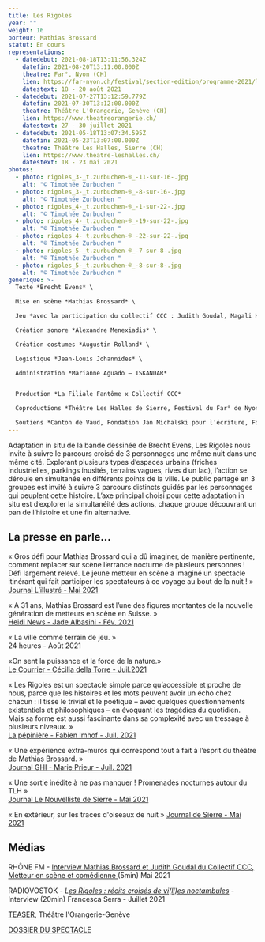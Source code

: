 ```yaml
---
title: Les Rigoles
year: ""
weight: 16
porteur: Mathias Brossard
statut: En cours
representations:
  - datedebut: 2021-08-18T13:11:56.324Z
    datefin: 2021-08-20T13:11:00.000Z
    theatre: Far°, Nyon (CH)
    lien: https://far-nyon.ch/festival/section-edition/programme-2021/les-rigoles.html
    datestext: 18 - 20 août 2021
  - datedebut: 2021-07-27T13:12:59.779Z
    datefin: 2021-07-30T13:12:00.000Z
    theatre: Théâtre L'Orangerie, Genève (CH)
    lien: https://www.theatreorangerie.ch/
    datestext: 27 - 30 juillet 2021
  - datedebut: 2021-05-18T13:07:34.595Z
    datefin: 2021-05-23T13:07:00.000Z
    theatre: Théâtre Les Halles, Sierre (CH)
    lien: https://www.theatre-leshalles.ch/
    datestext: 18 - 23 mai 2021
photos:
  - photo: rigoles_3-_t.zurbuchen-®_-11-sur-16-.jpg
    alt: "© Timothée Zurbuchen "
  - photo: rigoles_3-_t.zurbuchen-®_-8-sur-16-.jpg
    alt: "© Timothée Zurbuchen "
  - photo: rigoles_4-_t.zurbuchen-®_-1-sur-22-.jpg
    alt: "© Timothée Zurbuchen "
  - photo: rigoles_4-_t.zurbuchen-®_-19-sur-22-.jpg
    alt: "© Timothée Zurbuchen "
  - photo: rigoles_4-_t.zurbuchen-®_-22-sur-22-.jpg
    alt: "© Timothée Zurbuchen "
  - photo: rigoles_5-_t.zurbuchen-®_-7-sur-8-.jpg
    alt: "© Timothée Zurbuchen "
  - photo: rigoles_5-_t.zurbuchen-®_-8-sur-8-.jpg
    alt: "© Timothée Zurbuchen "
generique: >-
  Texte *Brecht Evens* \

  Mise en scène *Mathias Brossard* \

  Jeu *avec la participation du collectif CCC : Judith Goudal, Magali Heu, Arnaud Huguenin, Jean-Louis Johannides, Lara Khattabi, Jonas Lambelet, Loïc Le Manac’h, Chloë Lombard, Alexandre Menexiadis, Guillaume Miramond ou Adrien Mani, Leon David Salazar ou Raphaël Vachoux*  \

  Création sonore *Alexandre Menexiadis* \

  Création costumes *Augustin Rolland* \

  Logistique *Jean-Louis Johannides* \

  Administration *Marianne Aguado – ISKANDAR* 


  Production *La Filiale Fantôme x Collectif CCC* 

  Coproductions *Théâtre Les Halles de Sierre, Festival du Far° de Nyon, Théâtre de l’Orangerie Genève*

  Soutiens *Canton de Vaud, Fondation Jan Michalski pour l’écriture, Fondation Nestlé pour l’Art, Loterie Romande Valais, Fondation Ernst Göhner, Fondation SIS, Fondation Philanthropique Famille Sandoz, Ville de Lausanne, Corodis.*
---
```

Adaptation in situ de la bande dessinée de Brecht Evens, Les Rigoles nous invite à suivre le parcours croisé de 3 personnages une même nuit dans une même cité. Explorant plusieurs types d’espaces urbains (friches industrielles, parkings inusités, terrains vagues, rives d’un lac), l’action se déroule en simultanée en différents points de la ville. Le public partagé en 3 groupes est invité à suivre 3 parcours distincts guidés par les personnages qui peuplent cette histoire. L’axe principal choisi pour cette adaptation in situ est d’explorer la simultanéité des actions, chaque groupe découvrant un pan de l’histoire et une fin alternative.

## L﻿a presse en parle...

« Gros défi pour Mathias Brossard qui a dû imaginer, de manière pertinente, comment replacer sur scène l’errance nocturne de plusieurs personnes ! Défi largement relevé. Le jeune metteur en scène a imaginé un spectacle itinérant qui fait participer les spectateurs à ce voyage au bout de la nuit ! »\
[Journal L’illustré - Mai 2021](https://www.pressreader.com/switzerland/l-illustre/20210519/281659667936691)

« A 31 ans, Mathias Brossard est l’une des figures montantes de la nouvelle génération de metteurs en scène en Suisse. » \
[Heidi News - Jade Albasini - Fév. 2021](https://www.heidi.news/culture/ecolo-il-dessine-le-theatre-du-futur-en-exterieur)

« La ville comme terrain de jeu. » \
24 heures - Août 2021

«On sent la puissance et la force de la nature.»\
[Le Courrier - Cécilia della Torre - Juil.2021](https://lecourrier.ch/2021/07/27/on-sent-la-puissance-et-la-force-de-la-nature/)

« Les Rigoles est un spectacle simple parce qu’accessible et proche de nous, parce que les histoires et les mots peuvent avoir un écho chez chacun : il tisse le trivial et le poétique – avec quelques questionnements existentiels et philosophiques – en évoquant les tragédies du quotidien. Mais sa forme est aussi fascinante dans sa complexité avec un tressage à plusieurs niveaux. »\
[La pépinière - Fabien Imhof - Juil. 2021](https://lapepinieregeneve.ch/la-nuit-la-ville-laventure/)

« Une expérience extra-muros qui correspond tout à fait à l’esprit du théâtre de Mathias Brossard. »\
[Journal GHI - Marie Prieur - Juil. 2021](https://www.ghi.ch/theatre-de-lorangerie-les-rigoles-animent-la-nuit)

« Une sortie inédite à ne pas manquer ! Promenades nocturnes autour du TLH »\
[Journal Le Nouvelliste de Sierre - Mai 2021](https://www.lenouvelliste.ch/valais/valais-central/sion-district/si-on-sortait-ce-week-end-1074487)

« En extérieur, sur les traces d'oiseaux de nuit » [J﻿ournal de Sierre - Mai 2021](https://www.lejds.ch/wp-content/uploads/filebase/2021/JDS-2021-05-14.pdf)

## M﻿édias

RHÔNE FM - [Interview Mathias Brossard et Judith Goudal du Collectif CCC, Metteur en scène et comédienne ](https://www.rhonefm.ch/player/podcasts/mathias-brossard-et-judith-goudal-du-collectif-ccc-metteur-en-scene-et-comedienne-0)(5min) M﻿ai 2021

RADIOVOSTOK - *L[es Rigoles : récits croisés de vi(ll)es noctambules](https://www.mixcloud.com/RadioVostok/les-rigoles-r%C3%A9cits-crois%C3%A9s-de-villes-noctambules-interview/)* - Interview (20min) F﻿rancesca Serra - Juillet 2021

[TEASER](https://www.facebook.com/watch/?v=2003213716493817), Théâtre l'Orangerie-Genève

[DOSSIER DU SPECTACLE](static/media/dossier-les-rigoles-2021-v3.pdf)